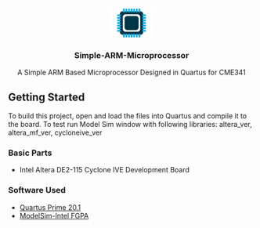 <br />
<p align="center">
  <a ![RoundedIcon](RoundedIcon.png)> <img src="output_files/mcu-icon.png" alt="RoundedIcon" width="90" height="60"> </a>

  <h3 align="center">Simple-ARM-Microprocessor</h3>

  <p align="center">
    A Simple ARM Based Microprocessor Designed in Quartus for CME341
    <br />
  </p>
</p>

## Getting Started
To build this project, open and load the files into Quartus and compile it to the board. To test run Model Sim window with following libraries: altera_ver, altera_mf_ver, cycloneive_ver

### Basic Parts
* Intel Altera DE2-115 Cyclone IVE Development Board

### Software Used
* [Quartus Prime 20.1](https://www.intel.com/content/www/us/en/software-kit/660907/intel-quartus-prime-lite-edition-design-software-version-20-1-1-for-windows.html)
* [ModelSim-Intel FGPA](https://www.intel.com/content/www/us/en/software-kit/750368/modelsim-intel-fpgas-standard-edition-software-version-18-1.html)

